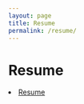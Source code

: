 ```yaml
---
layout: page
title: Resume
permalink: /resume/
---
```


# Resume
<li>
  <a href="{{ '/assets/Fauxxx_Resume.pdf' | relative_url }}" download>Resume</a>
</li>
